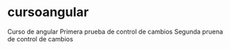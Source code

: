 # cursoangular
Curso de angular
Primera prueba de control de cambios
Segunda pruena de control de cambios